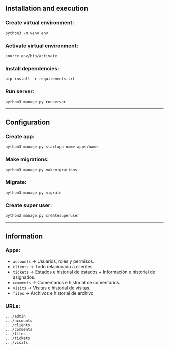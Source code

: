 ## Installation and execution

### Create virtual environment:
`python3 -m venv env`

### Activate virtual environment:
`source env/bin/activate`

### Install dependencies:
`pip install -r requirements.txt`

### Run server:
`python3 manage.py runserver`

-----

## Configuration

### Create app:
`python3 manage.py startapp name apps/name`

### Make migrations:
`python3 manage.py makemigrations`

### Migrate:
`python3 manage.py migrate`

### Create super user:
`python3 manage.py createsuperuser`

-----

## Information

### Apps:
- `accounts` → Usuarios, roles y permisos.
- `clients` → Todo relacionado a clientes.
- `tickets` → Estados e historial de estados + Información e historial de asignados.
- `comments` → Comentarios e historial de comentarios.
- `visits` → Visitas e historial de visitas.
- `files` → Archivos e historial de archivo


### URLs:
```
.../admin
.../accounts
.../clients
.../comments
.../files
.../tickets
.../visits
```

